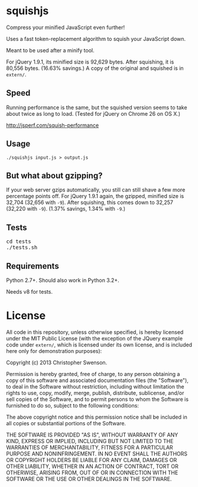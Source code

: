 squishjs
========

Compress your minified JavaScript even further!

Uses a fast token-replacement algorithm to squish your JavaScript down.

Meant to be used after a minify tool.

For jQuery 1.9.1, its minified size is 92,629 bytes.
After squishing, it is 80,556 bytes.
(16.63% savings.)
A copy of the original and squished is in `extern/`.

Speed
-----

Running performance is the same, but the squished version seems to take about
twice as long to load. (Tested for jQuery on Chrome 26 on OS X.)

http://jsperf.com/squish-performance

Usage
-----

`./squishjs input.js > output.js`

But what about gzipping?
------------------------

If your web server gzips automatically, you still can still shave a few more percentage points
off.
For jQuery 1.9.1 again, the gzipped, minified size is 32,704 (32,656 with `-9`).
After squishing, this comes down to 32,257 (32,220 with `-9`).
(1.37% savings, 1.34% with `-9`.)

Tests
-----

<pre>
cd tests
./tests.sh
</pre>

Requirements
------------

Python 2.7+. Should also work in Python 3.2+.

Needs v8 for tests.

License
=======

All code in this repository, unless otherwise specified, is hereby licensed under the MIT Public License (with the exception of the JQuery example code under `extern/`, which is licensed under its own license, and is included here only for demonstration purposes):

Copyright (c) 2013 Christopher Swenson.

Permission is hereby granted, free of charge, to any person obtaining a copy of this software and associated documentation files (the "Software"), to deal in the Software without restriction, including without limitation the rights to use, copy, modify, merge, publish, distribute, sublicense, and/or sell copies of the Software, and to permit persons to whom the Software is furnished to do so, subject to the following conditions:

The above copyright notice and this permission notice shall be included in all copies or substantial portions of the Software.

THE SOFTWARE IS PROVIDED "AS IS", WITHOUT WARRANTY OF ANY KIND, EXPRESS OR IMPLIED, INCLUDING BUT NOT LIMITED TO THE WARRANTIES OF MERCHANTABILITY, FITNESS FOR A PARTICULAR PURPOSE AND NONINFRINGEMENT. IN NO EVENT SHALL THE AUTHORS OR COPYRIGHT HOLDERS BE LIABLE FOR ANY CLAIM, DAMAGES OR OTHER LIABILITY, WHETHER IN AN ACTION OF CONTRACT, TORT OR OTHERWISE, ARISING FROM, OUT OF OR IN CONNECTION WITH THE SOFTWARE OR THE USE OR OTHER DEALINGS IN THE SOFTWARE.